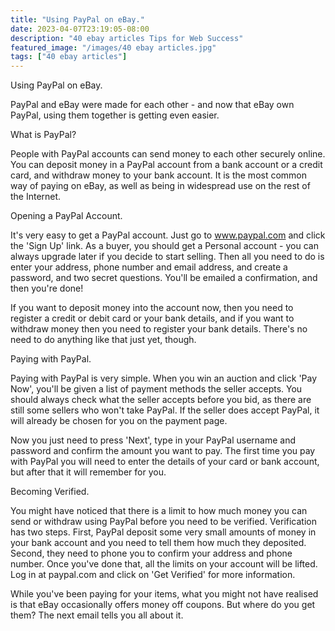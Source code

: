 ```yaml
---
title: "Using PayPal on eBay."
date: 2023-04-07T23:19:05-08:00
description: "40 ebay articles Tips for Web Success"
featured_image: "/images/40 ebay articles.jpg"
tags: ["40 ebay articles"]
---
```


Using PayPal on eBay.

PayPal and eBay were made for each other - and now that eBay own PayPal, using them together is getting even easier.

What is PayPal?

People with PayPal accounts can send money to each other securely online. You can deposit money in a PayPal account from a bank account or a credit card, and withdraw money to your bank account. It is the most common way of paying on eBay, as well as being in widespread use on the rest of the Internet.

Opening a PayPal Account.

It's very easy to get a PayPal account. Just go to www.paypal.com and click the 'Sign Up' link. As a buyer, you should get a Personal account - you can always upgrade later if you decide to start selling. Then all you need to do is enter your address, phone number and email address, and create a password, and two secret questions. You'll be emailed a confirmation, and then you're done!

If you want to deposit money into the account now, then you need to register a credit or debit card or your bank details, and if you want to withdraw money then you need to register your bank details. There's no need to do anything like that just yet, though.

Paying with PayPal.

Paying with PayPal is very simple. When you win an auction and click 'Pay Now', you'll be given a list of payment methods the seller accepts. You should always check what the seller accepts before you bid, as there are still some sellers who won't take PayPal. If the seller does accept PayPal, it will already be chosen for you on the payment page. 

Now you just need to press 'Next', type in your PayPal username and password and confirm the amount you want to pay. The first time you pay with PayPal you will need to enter the details of your card or bank account, but after that it will remember for you.

Becoming Verified.

You might have noticed that there is a limit to how much money you can send or withdraw using PayPal before you need to be verified. Verification has two steps. First, PayPal deposit some very small amounts of money in your bank account and you need to tell them how much they deposited. Second, they need to phone you to confirm your address and phone number. Once you've done that, all the limits on your account will be lifted. Log in at paypal.com and click on 'Get Verified' for more information.

While you've been paying for your items, what you might not have realised is that eBay occasionally offers money off coupons. But where do you get them? The next email tells you all about it.
 
